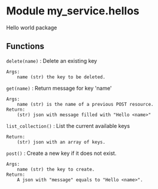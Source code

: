 Module my_service.hellos
========================
Hello world package

Functions
---------

`delete(name)`
:   Delete an existing key
    
    Args:
        name (str) the key to be deleted.

`get(name)`
:   Return message for key 'name'
    
    Args:
        name (str) is the name of a previous POST resource.
    Return:
        (str) json with message filled with "Hello <name>"

`list_collection()`
:   List the current available keys
    
    Return:
        (str) json with an array of keys.

`post()`
:   Create a new key if it does not exist.
    
    Args:
        name (str) the key to create.
    Return:
        A json with "message" equals to "Hello <name>".